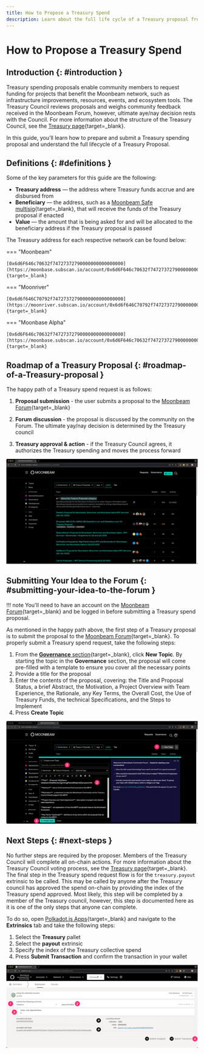```yaml
---
title: How to Propose a Treasury Spend
description: Learn about the full life cycle of a Treasury proposal from the initial proposal on Moonbeam's Community Forum to Council approval of the on-chain spend.
---
```


# How to Propose a Treasury Spend

## Introduction {: #introduction }

Treasury spending proposals enable community members to request funding for projects that benefit the Moonbeam network, such as infrastructure improvements, resources, events, and ecosystem tools. The Treasury Council reviews proposals and weighs community feedback received in the Moonbeam Forum, however, ultimate aye/nay decision rests with the Council. For more information about the structure of the Treasury Council, see the [Treasury page](/learn/features/treasury/){target=\_blank}.

In this guide, you'll learn how to prepare and submit a Treasury spending proposal and understand the full lifecycle of a Treasury Proposal. 

## Definitions {: #definitions }

Some of the key parameters for this guide are the following:

 - **Treasury address** — the address where Treasury funds accrue and are disbursed from
 - **Beneficiary** — the address, such as a [Moonbeam Safe multisig](/tokens/manage/multisig-safe/){target=\_blank}, that will receive the funds of the Treasury proposal if enacted
 - **Value** — the amount that is being asked for and will be allocated to the beneficiary address if the Treasury proposal is passed

The Treasury address for each respective network can be found below:

=== "Moonbeam"

    [0x6d6F646c70632f74727372790000000000000000](https://moonbase.subscan.io/account/0x6d6F646c70632f74727372790000000000000000){target=_blank}

=== "Moonriver"

    [0x6d6f646C70792f74727372790000000000000000](https://moonriver.subscan.io/account/0x6d6f646C70792f74727372790000000000000000){target=_blank}

=== "Moonbase Alpha"

    [0x6d6F646c70632f74727372790000000000000000](https://moonbase.subscan.io/account/0x6d6F646c70632f74727372790000000000000000){target=_blank}


## Roadmap of a Treasury Proposal {: #roadmap-of-a-Treasury-proposal }

The happy path of a Treasury spend request is as follows:

1. **Proposal submission** - the user submits a proposal to the [Moonbeam Forum](https://forum.moonbeam.network/c/governance/Treasury-proposals/8){target=\_blank}

2. **Forum discussion** - the proposal is discussed by the community on the Forum. The ultimate yay/nay decision is determined by the Treasury council

3. **Treasury approval & action** - if the Treasury Council agrees, it authorizes the Treasury spending and moves the process forward

![Moonbeam Forum Home](/images/tokens/governance/treasury-proposals/treasury-proposal-1.webp)

## Submitting Your Idea to the Forum {: #submitting-your-idea-to-the-forum }

!!! note
    You'll need to have an account on the [Moonbeam Forum](https://forum.moonbeam.network/){target=\_blank} and be logged in before submitting a Treasury spend proposal.

As mentioned in the happy path above, the first step of a Treasury proposal is to submit the proposal to the [Moonbeam Forum](https://forum.moonbeam.network/c/governance/Treasury-proposals/8){target=\_blank}. To properly submit a Treasury spend request, take the following steps:

1. From the [**Governance** section](https://forum.moonbeam.network/c/governance/Treasury-proposals/8){target=\_blank}, click **New Topic**. By starting the topic in the **Governance** section, the proposal will come pre-filled with a template to ensure you cover all the necessary points 
2. Provide a title for the proposal
3. Enter the contents of the proposal, covering: the Title and Proposal Status, a brief Abstract, the Motivation, a Project Overview with Team Experience, the Rationale, any Key Terms, the Overall Cost, the Use of Treasury Funds, the technical Specifications, and the Steps to Implement
4. Press **Create Topic**

![Submit a Treasury spend proposal](/images/tokens/governance/Treasury-proposals/Treasury-proposal-2.webp)

## Next Steps {: #next-steps }

No further steps are required by the proposer. Members of the Treasury Council will complete all on-chain actions. For more information about the Treasury Council voting process, see the [Treasury page](/learn/features/treasury/#Treasury-council-voting-process){target=\_blank}. The final step in the Treasury spend request flow is for the `treasury.payout` extrinsic to be called. This may be called by anyone after the Treasury council has approved the spend on-chain by providing the index of the Treasury spend approved. Most likely, this step will be completed by a member of the Treasury council, however, this step is documented here as it is one of the only steps that anyone can complete. 

To do so, open [Polkadot.js Apps](https://polkadot.js.org/apps/?rpc=wss%3A%2F%2Fwss.api.moonbeam.network#/explorer){target=\_blank} and navigate to the **Extrinsics** tab and take the following steps:

1. Select the **Treasury** pallet
2. Select the **payout** extrinsic
3. Specify the index of the Treasury collective spend
4. Press **Submit Transaction** and confirm the transaction in your wallet

![Call Treasury.payout](/images/tokens/governance/Treasury-proposals/Treasury-proposal-3.webp)
